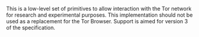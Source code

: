 This is a low-level set of primitives to allow interaction with the Tor network for research and experimental purposes.
This implementation should not be used as a replacement for the Tor Browser.
Support is aimed for version 3 of the specification.
